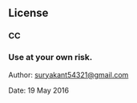 ﻿License
---------------------------

### CC
### Use at your own risk.

Author: suryakant54321@gmail.com

Date: 19 May 2016
